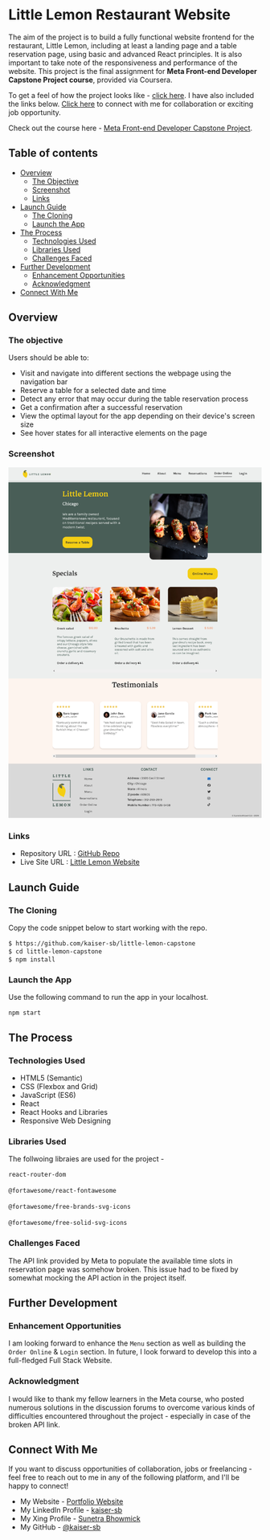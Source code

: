 # Little Lemon Restaurant Website

The aim of the project is to build a fully functional website frontend for the restaurant, Little Lemon, including at least a landing page and a table reservation page, using basic and advanced React principles. It is also important to take note of the responsiveness and performance of the website. This project is the final assignment for <b>Meta Front-end Developer Capstone Project course</b>, provided via Coursera.

To get a feel of how the project looks like - [click here](https://thelittlelemonchicago.netlify.app/). I have also included the links below. [Click here](#connect-with-me) to connect with me for collaboration or exciting job opportunity.

Check out the course here - [Meta Front-end Developer Capstone Project](https://www.coursera.org/learn/meta-front-end-developer-capstone?specialization=meta-front-end-developer). 

## Table of contents

- [Overview](#overview)
  - [The Objective](#the-objective)
  - [Screenshot](#screenshot)
  - [Links](#links)
- [Launch Guide](#launch-guide)
  - [The Cloning](#the-cloning)
  - [Launch the App](#launch-app)
- [The Process](#the-process)
  - [Technologies Used](#technologies-used)
  - [Libraries Used](#libraries-used)
  - [Challenges Faced](#challenges-faced)
- [Further Development](#further-development)
  - [Enhancement Opportunities](#enhancement)
  - [Acknowledgment](#useful-resources)
- [Connect With Me](#connect-with-me)

## Overview

### The objective

Users should be able to:

- Visit and navigate into different sections the webpage using the navigation bar
- Reserve a table for a selected date and time
- Detect any error that may occur during the table reservation process
- Get a confirmation after a successful reservation
- View the optimal layout for the app depending on their device's screen size
- See hover states for all interactive elements on the page

### Screenshot

![](./src/assets/images/Screenshot_little_lemon.png)

### Links

- Repository URL : [GitHub Repo](https://github.com/kaiser-sb/little-lemon-capstone)
- Live Site URL : [Little Lemon Website](https://thelittlelemonchicago.netlify.app/)

## Launch Guide

### The Cloning

Copy the code snippet below to start working with the repo.

```shell
$ https://github.com/kaiser-sb/little-lemon-capstone
$ cd little-lemon-capstone
$ npm install
```

### Launch the App

Use the following command to run the app in your localhost.

```
npm start
```

## The Process

### Technologies Used

- HTML5 (Semantic)
- CSS (Flexbox and Grid)
- JavaScript (ES6)
- React
- React Hooks and Libraries
- Responsive Web Designing

### Libraries Used

The follwoing libraies are used for the project -

```shell
react-router-dom

@fortawesome/react-fontawesome

@fortawesome/free-brands-svg-icons

@fortawesome/free-solid-svg-icons

```
### Challenges Faced

The API link provided by Meta to populate the available time slots in reservation page was somehow broken. This issue had to be fixed by somewhat mocking the API action in the project itself.

## Further Development

### Enhancement Opportunities

I am looking forward to enhance the `Menu` section as well as building the `Order Online` & `Login` section. In future, I look forward to develop this into a full-fledged Full Stack Website.

### Acknowledgment

I would like to thank my fellow learners in the Meta course, who posted numerous solutions in the discussion forums to overcome various kinds of difficulties encountered throughout the project - especially in case of the broken API link.

## Connect With Me

If you want to discuss opportunities of collaboration, jobs or freelancing - feel free to reach out to me in any of the following platform, and I'll be happy to connect!

- My Website - [Portfolio Website](https://sunetrabhowmick3.wordpress.com/)
- My LinkedIn Profile - [kaiser-sb](https://www.linkedin.com/in/kaiser-sb/)
- My Xing Profile - [Sunetra Bhowmick](https://www.xing.com/profile/Sunetra_Bhowmick/web_profiles)
- My GitHub - [@kaiser-sb](https://github.com/kaiser-sb)
